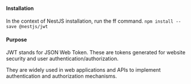 #### Installation
In the context of NestJS installation, run the ff command.
`npm install --save @nestjs/jwt`

#### Purpose
JWT stands for JSON Web Token. These are tokens generated for website security and user authentication/authorization.

They are widely used in web applications and APIs to implement authentication and authorization mechanisms.

